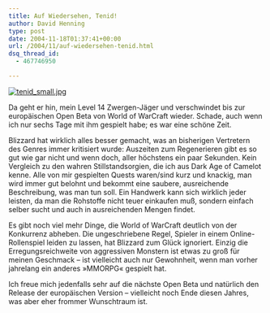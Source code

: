 ```yaml
---
title: Auf Wiedersehen, Tenid!
author: David Henning
type: post
date: 2004-11-18T01:37:41+00:00
url: /2004/11/auf-wiedersehen-tenid.html
dsq_thread_id:
  - 467746950

---
```

[<img src="https://www.madcatswelt.org/wp-content/uploads/tenid_small.jpg" style="border: none;" alt="tenid_small.jpg" />][1]

Da geht er hin, mein Level 14 Zwergen-Jäger und verschwindet bis zur europäischen Open Beta von World of WarCraft wieder. Schade, auch wenn ich nur sechs Tage mit ihm gespielt habe; es war eine schöne Zeit.
  
Blizzard hat wirklich alles besser gemacht, was an bisherigen Vertretern des Genres immer kritisiert wurde: Auszeiten zum Regenerieren gibt es so gut wie gar nicht und wenn doch, aller höchstens ein paar Sekunden. Kein Vergleich zu den wahren Stillstandsorgien, die ich aus Dark Age of Camelot kenne. Alle von mir gespielten Quests waren/sind kurz und knackig, man wird immer gut belohnt und bekommt eine saubere, ausreichende Beschreibung, was man tun soll. Ein Handwerk kann sich wirklich jeder leisten, da man die Rohstoffe nicht teuer einkaufen muß, sondern einfach selber sucht und auch in ausreichenden Mengen findet.
  
Es gibt noch viel mehr Dinge, die World of WarCraft deutlich von der Konkurrenz abheben. Die ungeschriebene Regel, Spieler in einem Online-Rollenspiel leiden zu lassen, hat Blizzard zum Glück ignoriert. Einzig die Erregungsreichweite von aggressiven Monstern ist etwas zu groß für meinen Geschmack &#8211; ist vielleicht auch nur Gewohnheit, wenn man vorher jahrelang ein anderes »MMORPG« gespielt hat.

Ich freue mich jedenfalls sehr auf die nächste Open Beta und natürlich den Release der europäischen Version &#8211; vielleicht noch Ende diesen Jahres, was aber eher frommer Wunschtraum ist.

 [1]: https://www.madcatswelt.org/wp-content/uploads/tenid_big.jpg